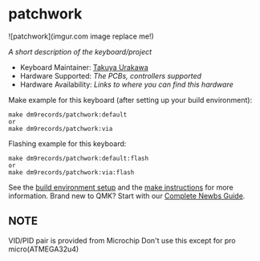 # patchwork

![patchwork](imgur.com image replace me!)

*A short description of the keyboard/project*

* Keyboard Maintainer: [Takuya Urakawa](https://github.com/yourusername)
* Hardware Supported: *The PCBs, controllers supported*
* Hardware Availability: *Links to where you can find this hardware*

Make example for this keyboard (after setting up your build environment):

    make dm9records/patchwork:default
    or
    make dm9records/patchwork:via

Flashing example for this keyboard:

    make dm9records/patchwork:default:flash
    or
    make dm9records/patchwork:via:flash

See the [build environment setup](https://docs.qmk.fm/#/getting_started_build_tools) and the [make instructions](https://docs.qmk.fm/#/getting_started_make_guide) for more information. Brand new to QMK? Start with our [Complete Newbs Guide](https://docs.qmk.fm/#/newbs).

## NOTE
VID/PID pair is provided from Microchip
Don't use this except for pro micro(ATMEGA32u4)
